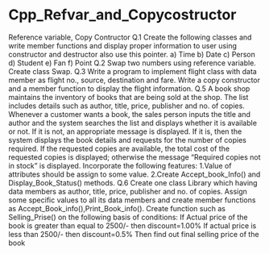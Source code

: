 # Cpp_Refvar_and_Copycostructor
Reference variable, Copy Contructor  Q.1 Create the following classes and write member functions and display proper information to user using constructor and destructor also use this pointer. a) Time b) Date c) Person d) Student e) Fan f) Point  Q.2 Swap two numbers using reference variable. Create class Swap.   Q.3 Write a program to implement flight class with data member as flight no., source, destination and fare. Write a copy constructor and a member function to display the flight information.    Q.5 A book shop maintains the inventory of books that are being sold at the shop. The list includes details such as author, title, price, publisher and no. of copies. Whenever a customer wants a book, the sales person inputs the title and author and the system searches the list and displays whether it is available or not. If it is not, an appropriate message is displayed. If it is, then the system displays the book details and requests for the number of copies required. If the requested copies are available, the total cost of the requested copies is displayed; otherwise the message “Required copies not in stock” is displayed. Incorporate the following features: 1.Value of attributes should be assign to some value. 2.Create Accept_book_Info() and Display_Book_Status() methods.   Q.6 Create one class Library which having data members as author, title,  price, publisher and no. of copies. Assign some specific values to all its data  members and create member functions as  Accept_Book_info(),Print_Book_info(). Create function such as Selling_Prise() on the following basis of conditions: If Actual price of the book is greater than equal to 2500/- then discount=1.00% If actual price is less than 2500/- then discount=0.5% Then find out final selling price of the book
